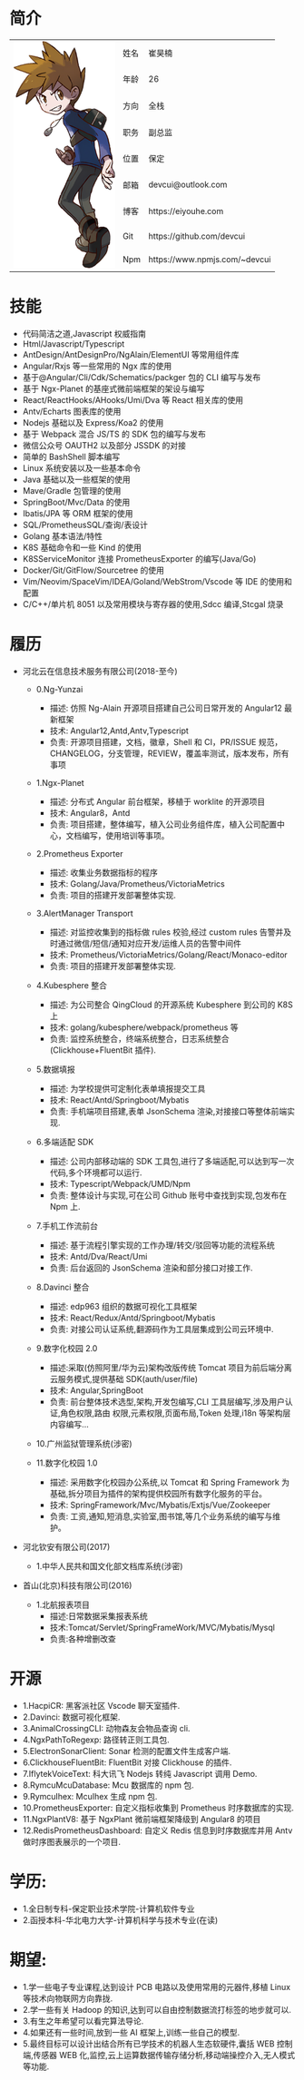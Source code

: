 # 简介

<table>
<tr>
    <td rowspan="10">
        <img style="height:400px" src="/images/me.png" >
    </td>
</tr>
<tr>
    <td>姓名</td>
    <td>崔昊楠</td>
</tr>
<tr>
    <td>年龄</td>
    <td>26</td>
</tr>
<tr>
    <td>方向</td>
    <td>全栈</td>
</tr>

<tr>
    <td>职务</td>
    <td>副总监</td>
</tr>

<tr>
    <td>位置</td>
    <td>保定</td>
</tr>

<tr>
    <td>邮箱</td>
    <td>devcui@outlook.com</td>
</tr>

<tr>
    <td>博客</td>
    <td>https://eiyouhe.com</td>
</tr>

<tr>
    <td>Git</td>
    <td>https://github.com/devcui</td>
</tr>

<tr>
    <td>Npm</td>
    <td>https://www.npmjs.com/~devcui</td>
</tr>

</table>

<!-- 姓名: 崔昊楠  
年龄: 26  
方向: 全栈  
经验: 4 年  
职务: 副总监  
位置: 保定  
邮箱: devcui@outlook.com  
博客: http://blog.eiyouhe.com  
GIT: https://github.com/devcui  
NPM: https://www.npmjs.com/~devcui -->

# 技能

- 代码简洁之道,Javascript 权威指南
- Html/Javascript/Typescript
- AntDesign/AntDesignPro/NgAlain/ElementUI 等常用组件库
- Angular/Rxjs 等一些常用的 Ngx 库的使用
- 基于@Angular/Cli/Cdk/Schematics/packger 包的 CLI 编写与发布
- 基于 Ngx-Planet 的基座式微前端框架的架设与编写
- React/ReactHooks/AHooks/Umi/Dva 等 React 相关库的使用
- Antv/Echarts 图表库的使用
- Nodejs 基础以及 Express/Koa2 的使用
- 基于 Webpack 混合 JS/TS 的 SDK 包的编写与发布
- 微信公众号 OAUTH2 以及部分 JSSDK 的对接
- 简单的 BashShell 脚本编写
- Linux 系统安装以及一些基本命令
- Java 基础以及一些框架的使用
- Mave/Gradle 包管理的使用
- SpringBoot/Mvc/Data 的使用
- Ibatis/JPA 等 ORM 框架的使用
- SQL/PrometheusSQL/查询/表设计
- Golang 基本语法/特性
- K8S 基础命令和一些 Kind 的使用
- K8SServiceMonitor 连接 PrometheusExporter 的编写(Java/Go)
- Docker/Git/GitFlow/Sourcetree 的使用
- Vim/Neovim/SpaceVim/IDEA/Goland/WebStrom/Vscode 等 IDE 的使用和配置
- C/C++/单片机 8051 以及常用模块与寄存器的使用,Sdcc 编译,Stcgal 烧录

# 履历

- 河北云在信息技术服务有限公司(2018-至今)

  - 0.Ng-Yunzai

    - 描述: 仿照 Ng-Alain 开源项目搭建自己公司日常开发的 Angular12 最新框架
    - 技术: Angular12,Antd,Antv,Typescript
    - 负责: 开源项目搭建，文档，徽章，Shell 和 CI，PR/ISSUE 规范，CHANGELOG，分支管理，REVIEW，覆盖率测试，版本发布，所有事项

  - 1.Ngx-Planet

    - 描述: 分布式 Angular 前台框架，移植于 worklite 的开源项目
    - 技术: Angular8，Antd
    - 负责: 项目搭建，整体编写，植入公司业务组件库，植入公司配置中心，文档编写，使用培训等事项。

  - 2.Prometheus Exporter

    - 描述: 收集业务数据指标的程序
    - 技术: Golang/Java/Prometheus/VictoriaMetrics
    - 负责: 项目的搭建开发部署整体实现.

  - 3.AlertManager Transport

    - 描述: 对监控收集到的指标做 rules 校验,经过 custom rules 告警并及时通过微信/短信/通知对应开发/运维人员的告警中间件
    - 技术: Prometheus/VictoriaMetrics/Golang/React/Monaco-editor
    - 负责: 项目的搭建开发部署整体实现.

  - 4.Kubesphere 整合

    - 描述: 为公司整合 QingCloud 的开源系统 Kubesphere 到公司的 K8S 上
    - 技术: golang/kubesphere/webpack/prometheus 等
    - 负责: 监控系统整合，终端系统整合，日志系统整合(Clickhouse+FluentBit 插件).

  - 5.数据填报

    - 描述: 为学校提供可定制化表单填报提交工具
    - 技术: React/Antd/Springboot/Mybatis
    - 负责: 手机端项目搭建,表单 JsonSchema 渲染,对接接口等整体前端实现.

  - 6.多端适配 SDK

    - 描述: 公司内部移动端的 SDK 工具包,进行了多端适配,可以达到写一次代码,多个环境都可以运行.
    - 技术: Typescript/Webpack/UMD/Npm
    - 负责: 整体设计与实现,可在公司 Github 账号中查找到实现,包发布在 Npm 上.

  - 7.手机工作流前台

    - 描述: 基于流程引擎实现的工作办理/转交/驳回等功能的流程系统
    - 技术: Antd/Dva/React/Umi
    - 负责: 后台返回的 JsonSchema 渲染和部分接口对接工作.

  - 8.Davinci 整合

    - 描述: edp963 组织的数据可视化工具框架
    - 技术: React/Redux/Antd/Springboot/Mybatis
    - 负责: 对接公司认证系统,翻源码作为工具层集成到公司云环境中.

  - 9.数字化校园 2.0

    - 描述:采取(仿照阿里/华为云)架构改版传统 Tomcat 项目为前后端分离云服务模式,提供基础 SDK(auth/user/file)
    - 技术: Angular,SpringBoot
    - 负责: 前台整体技术选型,架构,开发包编写,CLI 工具层编写,涉及用户认证,角色权限,路由 权限,元素权限,页面布局,Token 处理,i18n 等架构层内容编写...

  - 10.广州监狱管理系统(涉密)
  - 11.数字化校园 1.0

    - 描述: 采用数字化校园办公系统,以 Tomcat 和 Spring Framework 为基础,拆分项目为插件的架构提供校园所有数字化服务的平台。
    - 技术: SpringFramework/Mvc/Mybatis/Extjs/Vue/Zookeeper
    - 负责: 工资,通知,短消息,实验室,图书馆,等几个业务系统的编写与维护。

- 河北钦安有限公司(2017)

  - 1.中华人民共和国文化部文档库系统(涉密)

- 首山(北京)科技有限公司(2016)

  - 1.北航报表项目
    - 描述:日常数据采集报表系统
    - 技术:Tomcat/Servlet/SpringFrameWork/MVC/Mybatis/Mysql
    - 负责:各种增删改查

# 开源

  - 1.HacpiCR: 黑客派社区 Vscode 聊天室插件.
  - 2.Davinci: 数据可视化框架.
  - 3.AnimalCrossingCLI: 动物森友会物品查询 cli.
  - 4.NgxPathToRegexp: 路径转正则工具包.
  - 5.ElectronSonarClient: Sonar 检测的配置文件生成客户端.
  - 6.ClickhouseFluentBit: FluentBit 对接 Clickhouse 的插件.
  - 7.IflytekVoiceText: 科大讯飞 Nodejs 转纯 Javascript 调用 Demo.
  - 8.RymcuMcuDatabase: Mcu 数据库的 npm 包.
  - 9.RymcuIhex: McuIhex 生成 npm 包.
  - 10.PrometheusExporter: 自定义指标收集到 Prometheus 时序数据库的实现.
  - 11.NgxPlantV8: 基于 NgxPlant 微前端框架降级到 Angular8 的项目
  - 12.RedisPrometheusDashboard: 自定义 Redis 信息到时序数据库并用 Antv 做时序图表展示的一个项目.

# 学历:

- 1.全日制专科-保定职业技术学院-计算机软件专业
- 2.函授本科-华北电力大学-计算机科学与技术专业(在读)

# 期望:

- 1.学一些电子专业课程,达到设计 PCB 电路以及使用常用的元器件,移植 Linux 等技术向物联网方向靠拢.
- 2.学一些有关 Hadoop 的知识,达到可以自由控制数据流打标签的地步就可以.
- 3.有生之年希望可以看完算法导论.
- 4.如果还有一些时间,放到一些 AI 框架上,训练一些自己的模型.
- 5.最终目标可以设计出结合所有已学技术的机器人生态软硬件,囊括 WEB 控制端,传感器 WEB 化,监控,云上运算数据传输存储分析,移动端操控介入,无人模式等功能.
